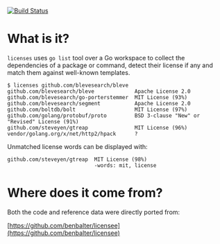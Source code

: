 [![Build Status](https://travis-ci.org/pmezard/licenses.png?branch=master)](https://travis-ci.org/pmezard/licenses)

# What is it?

`licenses` uses `go list` tool over a Go workspace to collect the dependencies
of a package or command, detect their license if any and match them against
well-known templates.

```
$ licenses github.com/blevesearch/bleve
github.com/blevesearch/bleve             Apache License 2.0
github.com/blevesearch/go-porterstemmer  MIT License (93%)
github.com/blevesearch/segment           Apache License 2.0
github.com/boltdb/bolt                   MIT License (97%)
github.com/golang/protobuf/proto         BSD 3-clause "New" or "Revised" License (91%)
github.com/steveyen/gtreap               MIT License (96%)
vendor/golang.org/x/net/http2/hpack      ?
```

Unmatched license words can be displayed with:
```
github.com/steveyen/gtreap  MIT License (98%)
                            -words: mit, license
```

# Where does it come from?

Both the code and reference data were directly ported from:

  [https://github.com/benbalter/licensee](https://github.com/benbalter/licensee)

